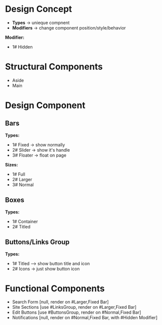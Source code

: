 # Design Concept
- **Types** -> unieque compnent
- **Modifiers** -> change component position/style/behavior

**Modifier:**
- 1# Hidden

# Structural Components
- Aside
- Main

# Design Component
## Bars
**Types:**
- 1# Fixed -> show normally
- 2# Slider -> show it's handle
- 3# Floater -> float on page

**Sizes:**
- 1# Full
- 2# Larger
- 3# Normal

## Boxes
**Types:**
- 1# Container
- 2# Titled

## Buttons/Links Group
**Types:**
- 1# Titled --> show button title and icon
- 2# Icons -> just show button icon

# Functional Components
- Search Form [null, render on #Larger,Fixed Bar]
- Site Sections [use #LinksGroup, render on #Larger,Fixed Bar]
- Edit Buttons [use #ButtonsGroup, render on #Normal,Fixed Bar]
- Notifications [null, render on #Normal,Fixed Bar, with #Hidden Modifier]
